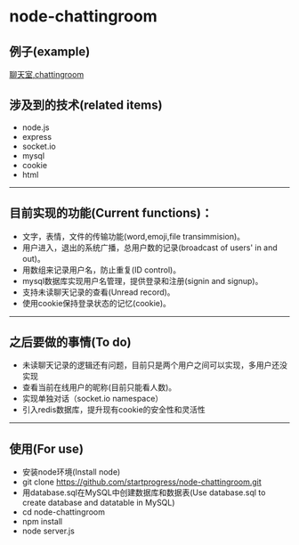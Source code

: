# node-chattingroom

## 例子(example)
[聊天室,chattingroom](http://test.andrewzhang.cn/)

## 涉及到的技术(related items)
* node.js
* express
* socket.io
* mysql
* cookie
* html

***

## 目前实现的功能(Current functions)：
* 文字，表情，文件的传输功能(word,emoji,file transimmision)。
* 用户进入，退出的系统广播，总用户数的记录(broadcast of users' in and out)。
* 用数组来记录用户名，防止重复(ID control)。
* mysql数据库实现用户名管理，提供登录和注册(signin and signup)。
* 支持未读聊天记录的查看(Unread record)。
* 使用cookie保持登录状态的记忆(cookie)。

***

## 之后要做的事情(To do)
* 未读聊天记录的逻辑还有问题，目前只是两个用户之间可以实现，多用户还没实现
* 查看当前在线用户的昵称(目前只能看人数)。
* 实现单独对话（socket.io namespace）
* 引入redis数据库，提升现有cookie的安全性和灵活性

***

## 使用(For use)
* 安装node环境(Install node)
* git clone https://github.com/startprogress/node-chattingroom.git
* 用database.sql在MySQL中创建数据库和数据表(Use database.sql to create database and datatable in MySQL)
* cd node-chattingroom
* npm install 
* node server.js
